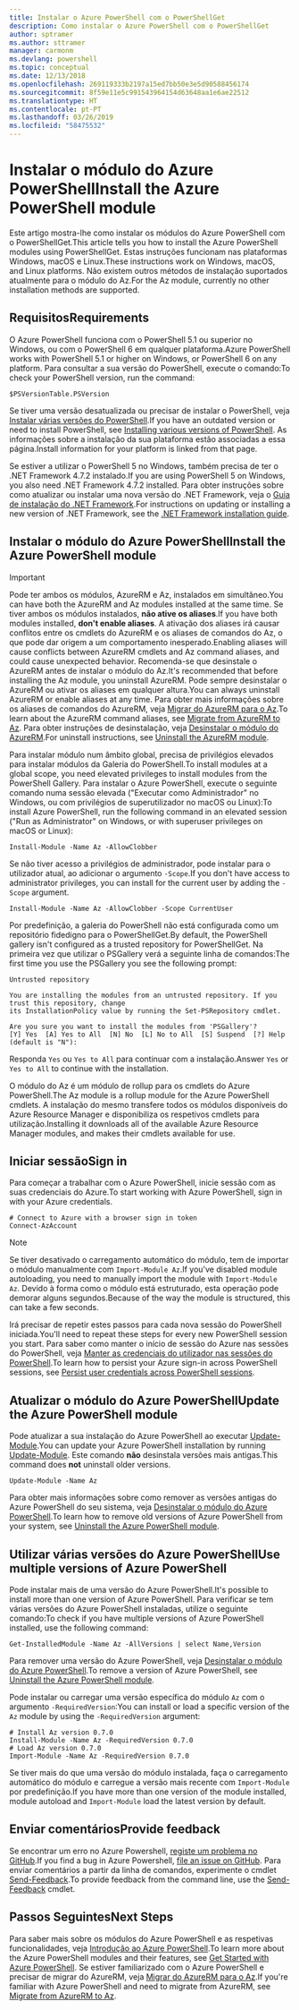 ```yaml
---
title: Instalar o Azure PowerShell com o PowerShellGet
description: Como instalar o Azure PowerShell com o PowerShellGet
author: sptramer
ms.author: sttramer
manager: carmonm
ms.devlang: powershell
ms.topic: conceptual
ms.date: 12/13/2018
ms.openlocfilehash: 269119333b2197a15ed7bb50e3e5d90588456174
ms.sourcegitcommit: 8f59e11e5c991543964154d63648aa1e6ae22512
ms.translationtype: HT
ms.contentlocale: pt-PT
ms.lasthandoff: 03/26/2019
ms.locfileid: "58475532"
---
```

# <a name="install-the-azure-powershell-module"></a><span data-ttu-id="b0d49-103">Instalar o módulo do Azure PowerShell</span><span class="sxs-lookup"><span data-stu-id="b0d49-103">Install the Azure PowerShell module</span></span>

<span data-ttu-id="b0d49-104">Este artigo mostra-lhe como instalar os módulos do Azure PowerShell com o PowerShellGet.</span><span class="sxs-lookup"><span data-stu-id="b0d49-104">This article tells you how to install the Azure PowerShell modules using PowerShellGet.</span></span> <span data-ttu-id="b0d49-105">Estas instruções funcionam nas plataformas Windows, macOS e Linux.</span><span class="sxs-lookup"><span data-stu-id="b0d49-105">These instructions work on Windows, macOS, and Linux platforms.</span></span> <span data-ttu-id="b0d49-106">Não existem outros métodos de instalação suportados atualmente para o módulo do Az.</span><span class="sxs-lookup"><span data-stu-id="b0d49-106">For the Az module, currently no other installation methods are supported.</span></span>

## <a name="requirements"></a><span data-ttu-id="b0d49-107">Requisitos</span><span class="sxs-lookup"><span data-stu-id="b0d49-107">Requirements</span></span>

<span data-ttu-id="b0d49-108">O Azure PowerShell funciona com o PowerShell 5.1 ou superior no Windows, ou com o PowerShell 6 em qualquer plataforma.</span><span class="sxs-lookup"><span data-stu-id="b0d49-108">Azure PowerShell works with PowerShell 5.1 or higher on Windows, or PowerShell 6 on any platform.</span></span>
<span data-ttu-id="b0d49-109">Para consultar a sua versão do PowerShell, execute o comando:</span><span class="sxs-lookup"><span data-stu-id="b0d49-109">To check your PowerShell version, run the command:</span></span>

```powershell-interactive
$PSVersionTable.PSVersion
```

<span data-ttu-id="b0d49-110">Se tiver uma versão desatualizada ou precisar de instalar o PowerShell, veja [Instalar várias versões do PowerShell](/powershell/scripting/setup/installing-powershell).</span><span class="sxs-lookup"><span data-stu-id="b0d49-110">If you have an outdated version or need to install PowerShell, see [Installing various versions of PowerShell](/powershell/scripting/setup/installing-powershell).</span></span> <span data-ttu-id="b0d49-111">As informações sobre a instalação da sua plataforma estão associadas a essa página.</span><span class="sxs-lookup"><span data-stu-id="b0d49-111">Install information for your platform is linked from that page.</span></span>

<span data-ttu-id="b0d49-112">Se estiver a utilizar o PowerShell 5 no Windows, também precisa de ter o .NET Framework 4.7.2 instalado.</span><span class="sxs-lookup"><span data-stu-id="b0d49-112">If you are using PowerShell 5 on Windows, you also need .NET Framework 4.7.2 installed.</span></span> <span data-ttu-id="b0d49-113">Para obter instruções sobre como atualizar ou instalar uma nova versão do .NET Framework, veja o [Guia de instalação do .NET Framework](/dotnet/framework/install).</span><span class="sxs-lookup"><span data-stu-id="b0d49-113">For instructions on updating or installing a new version of .NET Framework, see the [.NET Framework installation guide](/dotnet/framework/install).</span></span>

## <a name="install-the-azure-powershell-module"></a><span data-ttu-id="b0d49-114">Instalar o módulo do Azure PowerShell</span><span class="sxs-lookup"><span data-stu-id="b0d49-114">Install the Azure PowerShell module</span></span>

> [!IMPORTANT]
>
> <span data-ttu-id="b0d49-115">Pode ter ambos os módulos, AzureRM e Az, instalados em simultâneo.</span><span class="sxs-lookup"><span data-stu-id="b0d49-115">You can have both the AzureRM and Az modules installed at the same time.</span></span> <span data-ttu-id="b0d49-116">Se tiver ambos os módulos instalados, __não ative os aliases__.</span><span class="sxs-lookup"><span data-stu-id="b0d49-116">If you have both modules installed, __don't enable aliases__.</span></span>
> <span data-ttu-id="b0d49-117">A ativação dos aliases irá causar conflitos entre os cmdlets do AzureRM e os aliases de comandos do Az, o que pode dar origem a um comportamento inesperado.</span><span class="sxs-lookup"><span data-stu-id="b0d49-117">Enabling aliases will cause conflicts between AzureRM cmdlets and Az command aliases, and could cause unexpected behavior.</span></span>
> <span data-ttu-id="b0d49-118">Recomenda-se que desinstale o AzureRM antes de instalar o módulo do Az.</span><span class="sxs-lookup"><span data-stu-id="b0d49-118">It's recommended that before installing the Az module, you uninstall AzureRM.</span></span> <span data-ttu-id="b0d49-119">Pode sempre desinstalar o AzureRM ou ativar os aliases em qualquer altura.</span><span class="sxs-lookup"><span data-stu-id="b0d49-119">You can always uninstall AzureRM or enable aliases at any time.</span></span> <span data-ttu-id="b0d49-120">Para obter mais informações sobre os aliases de comandos do AzureRM, veja [Migrar do AzureRM para o Az](migrate-from-azurerm-to-az.md).</span><span class="sxs-lookup"><span data-stu-id="b0d49-120">To learn about the AzureRM command aliases, see [Migrate from AzureRM to Az](migrate-from-azurerm-to-az.md).</span></span>
> <span data-ttu-id="b0d49-121">Para obter instruções de desinstalação, veja [Desinstalar o módulo do AzureRM](uninstall-az-ps.md#uninstall-the-azurerm-module).</span><span class="sxs-lookup"><span data-stu-id="b0d49-121">For uninstall instructions, see [Uninstall the AzureRM module](uninstall-az-ps.md#uninstall-the-azurerm-module).</span></span> 

<span data-ttu-id="b0d49-122">Para instalar módulo num âmbito global, precisa de privilégios elevados para instalar módulos da Galeria do PowerShell.</span><span class="sxs-lookup"><span data-stu-id="b0d49-122">To install modules at a global scope, you need elevated privileges to install modules from the PowerShell Gallery.</span></span> <span data-ttu-id="b0d49-123">Para instalar o Azure PowerShell, execute o seguinte comando numa sessão elevada ("Executar como Administrador" no Windows, ou com privilégios de superutilizador no macOS ou Linux):</span><span class="sxs-lookup"><span data-stu-id="b0d49-123">To install Azure PowerShell, run the following command in an elevated session ("Run as Administrator" on Windows, or with superuser privileges on macOS or Linux):</span></span>

```powershell-interactive
Install-Module -Name Az -AllowClobber
```

<span data-ttu-id="b0d49-124">Se não tiver acesso a privilégios de administrador, pode instalar para o utilizador atual, ao adicionar o argumento `-Scope`.</span><span class="sxs-lookup"><span data-stu-id="b0d49-124">If you don't have access to administrator privileges, you can install for the current user by adding the `-Scope` argument.</span></span>

```powershell-interactive
Install-Module -Name Az -AllowClobber -Scope CurrentUser
```

<span data-ttu-id="b0d49-125">Por predefinição, a galeria do PowerShell não está configurada como um repositório fidedigno para o PowerShellGet.</span><span class="sxs-lookup"><span data-stu-id="b0d49-125">By default, the PowerShell gallery isn't configured as a trusted repository for PowerShellGet.</span></span> <span data-ttu-id="b0d49-126">Na primeira vez que utilizar o PSGallery verá a seguinte linha de comandos:</span><span class="sxs-lookup"><span data-stu-id="b0d49-126">The first time you use the PSGallery you see the following prompt:</span></span>

```output
Untrusted repository

You are installing the modules from an untrusted repository. If you trust this repository, change
its InstallationPolicy value by running the Set-PSRepository cmdlet.

Are you sure you want to install the modules from 'PSGallery'?
[Y] Yes  [A] Yes to All  [N] No  [L] No to All  [S] Suspend  [?] Help (default is "N"):
```

<span data-ttu-id="b0d49-127">Responda `Yes` ou `Yes to All` para continuar com a instalação.</span><span class="sxs-lookup"><span data-stu-id="b0d49-127">Answer `Yes` or `Yes to All` to continue with the installation.</span></span>

<span data-ttu-id="b0d49-128">O módulo do Az é um módulo de rollup para os cmdlets do Azure PowerShell.</span><span class="sxs-lookup"><span data-stu-id="b0d49-128">The Az module is a rollup module for the Azure PowerShell cmdlets.</span></span> <span data-ttu-id="b0d49-129">A instalação do mesmo transfere todos os módulos disponíveis do Azure Resource Manager e disponibiliza os respetivos cmdlets para utilização.</span><span class="sxs-lookup"><span data-stu-id="b0d49-129">Installing it downloads all of the available Azure Resource Manager modules, and makes their cmdlets available for use.</span></span>

## <a name="sign-in"></a><span data-ttu-id="b0d49-130">Iniciar sessão</span><span class="sxs-lookup"><span data-stu-id="b0d49-130">Sign in</span></span>

<span data-ttu-id="b0d49-131">Para começar a trabalhar com o Azure PowerShell, inicie sessão com as suas credenciais do Azure.</span><span class="sxs-lookup"><span data-stu-id="b0d49-131">To start working with Azure PowerShell, sign in with your Azure credentials.</span></span>

```powershell-interactive
# Connect to Azure with a browser sign in token
Connect-AzAccount
```

> [!NOTE]
>
> <span data-ttu-id="b0d49-132">Se tiver desativado o carregamento automático do módulo, tem de importar o módulo manualmente com `Import-Module Az`.</span><span class="sxs-lookup"><span data-stu-id="b0d49-132">If you've disabled module autoloading, you need to manually import the module with `Import-Module Az`.</span></span> <span data-ttu-id="b0d49-133">Devido à forma como o módulo está estruturado, esta operação pode demorar alguns segundos.</span><span class="sxs-lookup"><span data-stu-id="b0d49-133">Because of the way the module is structured, this can take a few seconds.</span></span>

<span data-ttu-id="b0d49-134">Irá precisar de repetir estes passos para cada nova sessão do PowerShell iniciada.</span><span class="sxs-lookup"><span data-stu-id="b0d49-134">You'll need to repeat these steps for every new PowerShell session you start.</span></span> <span data-ttu-id="b0d49-135">Para saber como manter o início de sessão do Azure nas sessões do PowerShell, veja [Manter as credenciais do utilizador nas sessões do PowerShell](context-persistence.md).</span><span class="sxs-lookup"><span data-stu-id="b0d49-135">To learn how to persist your Azure sign-in across PowerShell sessions, see [Persist user credentials across PowerShell sessions](context-persistence.md).</span></span>

## <a name="update-the-azure-powershell-module"></a><span data-ttu-id="b0d49-136">Atualizar o módulo do Azure PowerShell</span><span class="sxs-lookup"><span data-stu-id="b0d49-136">Update the Azure PowerShell module</span></span>

<span data-ttu-id="b0d49-137">Pode atualizar a sua instalação do Azure PowerShell ao executar [Update-Module](/powershell/module/powershellget/update-module).</span><span class="sxs-lookup"><span data-stu-id="b0d49-137">You can update your Azure PowerShell installation by running [Update-Module](/powershell/module/powershellget/update-module).</span></span> <span data-ttu-id="b0d49-138">Este comando __não__ desinstala versões mais antigas.</span><span class="sxs-lookup"><span data-stu-id="b0d49-138">This command does __not__ uninstall older versions.</span></span>

```powershell-interactive
Update-Module -Name Az
```

<span data-ttu-id="b0d49-139">Para obter mais informações sobre como remover as versões antigas do Azure PowerShell do seu sistema, veja [Desinstalar o módulo do Azure PowerShell](uninstall-az-ps.md).</span><span class="sxs-lookup"><span data-stu-id="b0d49-139">To learn how to remove old versions of Azure PowerShell from your system, see [Uninstall the Azure PowerShell module](uninstall-az-ps.md).</span></span>

## <a name="use-multiple-versions-of-azure-powershell"></a><span data-ttu-id="b0d49-140">Utilizar várias versões do Azure PowerShell</span><span class="sxs-lookup"><span data-stu-id="b0d49-140">Use multiple versions of Azure PowerShell</span></span>

<span data-ttu-id="b0d49-141">Pode instalar mais de uma versão do Azure PowerShell.</span><span class="sxs-lookup"><span data-stu-id="b0d49-141">It's possible to install more than one version of Azure PowerShell.</span></span> <span data-ttu-id="b0d49-142">Para verificar se tem várias versões do Azure PowerShell instaladas, utilize o seguinte comando:</span><span class="sxs-lookup"><span data-stu-id="b0d49-142">To check if you have multiple versions of Azure PowerShell installed, use the following command:</span></span>

```powershell-interactive
Get-InstalledModule -Name Az -AllVersions | select Name,Version
```

<span data-ttu-id="b0d49-143">Para remover uma versão do Azure PowerShell, veja [Desinstalar o módulo do Azure PowerShell](uninstall-az-ps.md).</span><span class="sxs-lookup"><span data-stu-id="b0d49-143">To remove a version of Azure PowerShell, see [Uninstall the Azure PowerShell module](uninstall-az-ps.md).</span></span>

<span data-ttu-id="b0d49-144">Pode instalar ou carregar uma versão específica do módulo `Az` com o argumento `-RequiredVersion`:</span><span class="sxs-lookup"><span data-stu-id="b0d49-144">You can install or load a specific version of the `Az` module by using the `-RequiredVersion` argument:</span></span>

```powershell-interactive
# Install Az version 0.7.0
Install-Module -Name Az -RequiredVersion 0.7.0 
# Load Az version 0.7.0
Import-Module -Name Az -RequiredVersion 0.7.0
```

<span data-ttu-id="b0d49-145">Se tiver mais do que uma versão do módulo instalada, faça o carregamento automático do módulo e carregue a versão mais recente com `Import-Module` por predefinição.</span><span class="sxs-lookup"><span data-stu-id="b0d49-145">If you have more than one version of the module installed, module autoload and `Import-Module` load the latest version by default.</span></span>

## <a name="provide-feedback"></a><span data-ttu-id="b0d49-146">Enviar comentários</span><span class="sxs-lookup"><span data-stu-id="b0d49-146">Provide feedback</span></span>

<span data-ttu-id="b0d49-147">Se encontrar um erro no Azure Powershell, [registe um problema no GitHub](https://github.com/Azure/azure-powershell/issues).</span><span class="sxs-lookup"><span data-stu-id="b0d49-147">If you find a bug in Azure Powershell, [file an issue on GitHub](https://github.com/Azure/azure-powershell/issues).</span></span>
<span data-ttu-id="b0d49-148">Para enviar comentários a partir da linha de comandos, experimente o cmdlet [Send-Feedback](/powershell/module/az.accounts/send-feedback).</span><span class="sxs-lookup"><span data-stu-id="b0d49-148">To provide feedback from the command line, use the [Send-Feedback](/powershell/module/az.accounts/send-feedback) cmdlet.</span></span>

## <a name="next-steps"></a><span data-ttu-id="b0d49-149">Passos Seguintes</span><span class="sxs-lookup"><span data-stu-id="b0d49-149">Next Steps</span></span>

<span data-ttu-id="b0d49-150">Para saber mais sobre os módulos do Azure PowerShell e as respetivas funcionalidades, veja [Introdução ao Azure PowerShell](get-started-azureps.md).</span><span class="sxs-lookup"><span data-stu-id="b0d49-150">To learn more about the Azure PowerShell modules and their features, see [Get Started with Azure PowerShell](get-started-azureps.md).</span></span>
<span data-ttu-id="b0d49-151">Se estiver familiarizado com o Azure PowerShell e precisar de migrar do AzureRM, veja [Migrar do AzureRM para o Az](migrate-from-azurerm-to-az.md).</span><span class="sxs-lookup"><span data-stu-id="b0d49-151">If you're familiar with Azure PowerShell and need to migrate from AzureRM, see [Migrate from AzureRM to Az](migrate-from-azurerm-to-az.md).</span></span>
